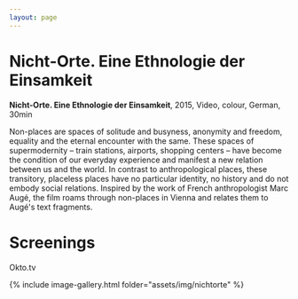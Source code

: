 ```yaml
---
layout: page
---
```


# Nicht-Orte. Eine Ethnologie der Einsamkeit

<strong><b>Nicht-Orte. Eine Ethnologie der Einsamkeit</b></strong>, 2015, Video, colour, German, 30min <br>

Non-places are spaces of solitude and busyness, anonymity and freedom, equality and the eternal encounter with the same. These spaces of supermodernity – train stations, airports, shopping centers – have become the condition of our everyday experience and manifest a new relation between us and the world. In contrast to anthropological places, these transitory, placeless places have no particular identity, no history and do not embody social relations. Inspired by the work of French anthropologist Marc Augé, the film roams through non-places in Vienna and relates them to Augé's text fragments.

# Screenings

Okto.tv<br>

{% include image-gallery.html folder="assets/img/nichtorte" %}

<!--
<ul>
{% for image in site.static_files %}
    {% if image.path contains 'assets/img/nichtorte' %}
<a class="img" href="{{ image.path }}"><img title="" src="{{ image.path }}"/></a>
    {% endif %}
{% endfor %}
</ul>
-->